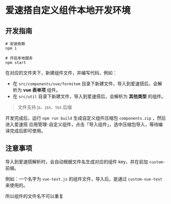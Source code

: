 # 爱速搭自定义组件本地开发环境

## 开发指南

```
# 安装依赖
npm i

# 开启本地服务
npm start
```

在对应的文件夹下，新建组件文件，并编写代码，例如：

- 在 `src/components/vue/formitem` 目录下新建文件，导入到爱速搭后，会解析为 **vue 表单项** 组件。
- 在 `src/util` 目录下新建文件，导入到爱速搭后，会解析为 **其他类型** 的组件。

> 文件支持 js、jsx、tsx 后缀

开发完成后，运行 `npm run build` 生成自定义组件压缩包 `components.zip` ，然后进入爱速搭 应用管理-自定义组件，点击「导入组件」，选中压缩包导入，等待编译完成后即可使用。

## 注意事项

导入到爱速搭解析时，会自动根据文件名生成对应的组件 key，并在前加 `custom-` 前缀。

例如：一个名字为 `vue-text.js` 的组件文件，导入后，是通过 `custom-vue-text` 来使用的。

所以组件的文件名不可以重复
